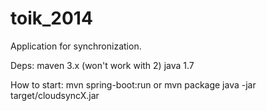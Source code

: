 toik_2014
=========

Application for synchronization.

Deps:
maven 3.x (won't work with 2)
java 1.7


How to start:
mvn spring-boot:run
or
mvn package 
java -jar target/cloudsyncX.jar
